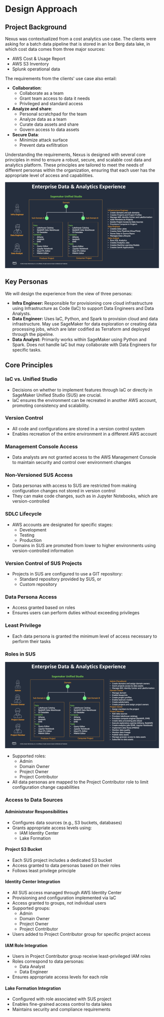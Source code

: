 # Design Approach

## Project Background
Nexus was contextualized from a cost analytics use case. The clients were asking for a batch data pipeline that is stored in an Ice Berg data lake, in which cost data comes from three major sources:
- AWS Cost & Usage Report
- AWS S3 Inventory
- Splunk operational data

The requirements from the clients' use case also entail:
- **Collaboration**:
  - Collaborate as a team
  - Grant team access to data it needs
  - Privileged and standard access
- **Analyze and share**:
  - Personal scratchpad for the team
  - Analyze data as a team
  - Curate data assets and share
  - Govern access to data assets
- **Secure Data**:
  - Minimize attack surface
  - Prevent data exfiltration


Understanding the requirements, Nexus is designed with several core principles in mind to ensure a robust, secure, and scalable cost data and analytics platform. These principles are tailored to meet the needs of different personas within the organization, ensuring that each user has the appropriate level of access and capabilities.

![Personas!](../images/main/personas.png)


## Key Personas
We will design the experience from the view of three personas:
- **Infra Engineer:** Responsible for provisioning core cloud infrastructure using Infrastructure as Code (IaC) to support Data Engineers and Data Analysts.
- **Data Engineer:** Uses IaC, Python, and Spark to provision cloud and data infrastructure. May use SageMaker for data exploration or creating data processing jobs, which are later codified as Terraform and deployed through the pipeline.
- **Data Analyst:** Primarily works within SageMaker using Python and Spark. Does not handle IaC but may collaborate with Data Engineers for specific tasks.

## Core Principles

### IaC vs. Unified Studio
- Decisions on whether to implement features through IaC or directly in SageMaker Unified Studio (SUS) are crucial.
- IaC ensures the environment can be recreated in another AWS account, promoting consistency and scalability.

### Version Control
- All code and configurations are stored in a version control system
- Enables recreation of the entire environment in a different AWS account

### Management Console Access
- Data analysts are not granted access to the AWS Management Console to maintain security and control over environment changes

### Non-Versioned SUS Access
- Data personas with access to SUS are restricted from making configuration changes not stored in version control
- They can make code changes, such as in Jupyter Notebooks, which are version-controlled

### SDLC Lifecycle
- AWS accounts are designated for specific stages:
    - Development
    - Testing
    - Production
- Domains in SUS are promoted from lower to higher environments using version-controlled information

### Version Control of SUS Projects
- Projects in SUS are configured to use a GIT repository:
    - Standard repository provided by SUS, or
    - Custom repository

### Data Persona Access
- Access granted based on roles
- Ensures users can perform duties without exceeding privileges

### Least Privilege
- Each data persona is granted the minimum level of access necessary to perform their tasks

### Roles in SUS
![Groups!](../images/main/idc-groups.png)
- Supported roles:
    - Admin
    - Domain Owner
    - Project Owner
    - Project Contributor
- All data personas are mapped to the Project Contributor role to limit configuration change capabilities

### Access to Data Sources

#### Administrator Responsibilities
- Configures data sources (e.g., S3 buckets, databases)
- Grants appropriate access levels using:
    - IAM Identity Center
    - Lake Formation

#### Project S3 Bucket
- Each SUS project includes a dedicated S3 bucket
- Access granted to data personas based on their roles
- Follows least privilege principle

#### Identity Center Integration
- All SUS access managed through AWS Identity Center
- Provisioning and configuration implemented via IaC
- Access granted to groups, not individual users
- Supported groups:
    - Admin
    - Domain Owner
    - Project Owner
    - Project Contributor
- Users added to Project Contributor group for specific project access

#### IAM Role Integration
- Users in Project Contributor group receive least-privileged IAM roles
- Roles correspond to data personas:
    - Data Analyst
    - Data Engineer
- Ensures appropriate access levels for each role

#### Lake Formation Integration
- Configured with role associated with SUS project
- Enables fine-grained access control to data lakes
- Maintains security and compliance requirements
